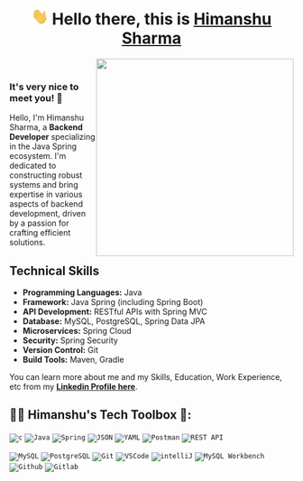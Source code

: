 <h1 align="center"><img src="https://raw.githubusercontent.com/ABSphreak/ABSphreak/master/gifs/Hi.gif" width="30" height="30"> Hello there, this is <a href="https://www.linkedin.com/in/himanshu-sharma-251133213">Himanshu Sharma</a></h1>

<img align="right" src="https://res.cloudinary.com/practicaldev/image/fetch/s---19xC9UH--/c_limit%2Cf_auto%2Cfl_progressive%2Cq_auto%2Cw_880/https://dev-to-uploads.s3.amazonaws.com/uploads/articles/gfmus48wg13losu6uor6.jpg" height="350" width="350" />

<p>&nbsp;</p>

### It's very nice to meet you! 🙌

Hello, I'm Himanshu Sharma, a **Backend Developer** specializing in the Java Spring ecosystem. I'm dedicated to constructing robust systems and bring expertise in various aspects of backend development, driven by a passion for crafting efficient solutions.

## Technical Skills
- **Programming Languages:** Java
- **Framework:** Java Spring (including Spring Boot)
- **API Development:** RESTful APIs with Spring MVC
- **Database:** MySQL, PostgreSQL, Spring Data JPA
- **Microservices:** Spring Cloud
- **Security:** Spring Security
- **Version Control:** Git
- **Build Tools:** Maven, Gradle

You can learn more about me and my Skills, Education, Work Experience, etc from my [**Linkedin Profile here**](https://www.linkedin.com/in/himanshu-sharma-251133213).


<h2>🏄‍♂️ Himanshu's Tech Toolbox 🧰:</h2>
<code><img alt="c" title="c" height="50" src="https://upload.wikimedia.org/wikipedia/commons/1/18/C_Programming_Language.svg" /></code>
<code><img alt="Java" title="Java" height="50" src="https://upload.wikimedia.org/wikipedia/en/thumb/3/30/Java_programming_language_logo.svg/1200px-Java_programming_language_logo.svg.png" /></code>
<code><img alt="Spring" title="Spring" height="50" src="https://spring.io/img/spring.svg" /></code>
<code><img alt="JSON" title="JSON" height="50" src="https://cdn-icons-png.flaticon.com/512/541/541488.png" /></code>
<code><img alt="YAML" title="YAML" height="50" src="https://cdn-icons-png.flaticon.com/512/187/187689.png" /></code>
<code><img alt="Postman" title="Postman" height="50" src="https://seeklogo.com/images/P/postman-logo-0087CA0D15-seeklogo.com.png" /></code>
<code><img alt="REST API" title="Rest API" height="50" src="https://cdn-icons-png.flaticon.com/512/2091/2091704.png" /></code>

<code><img alt="MySQL" title="MySQL" height="50" src="https://upload.wikimedia.org/wikipedia/de/d/dd/MySQL_logo.svg" /></code>
<code><img alt="PostgreSQL" title="PostgreSQL" height="50" src="https://upload.wikimedia.org/wikipedia/commons/2/29/Postgresql_elephant.svg" /></code>
<code><img alt="Git" title="Git" height="50" src="https://cdn-icons-png.flaticon.com/512/2680/2680847.png" /></code>
<code><img alt="VSCode" title="VSCode" height="50" src="https://upload.wikimedia.org/wikipedia/commons/9/9a/Visual_Studio_Code_1.35_icon.svg" /></code>
<code><img alt="intelliJ" title="intelliJ" height="50" src="https://upload.wikimedia.org/wikipedia/commons/9/9c/IntelliJ_IDEA_Icon.svg" /></code>
<code><img alt="MySQL Workbench" title="MySQL Workbench" height="50" src="https://upload.wikimedia.org/wikipedia/commons/thumb/0/0e/Antu_mysql-workbench.svg/240px-Antu_mysql-workbench.svg.png" /></code>
<code><img alt="Github" title="Github" height="50" src="https://cdn-icons-png.flaticon.com/512/733/733609.png" /></code>
<code><img alt="Gitlab" title="Gitlab" height="50" src="https://about.gitlab.com/images/press/press-kit-icon.svg" /></code>
